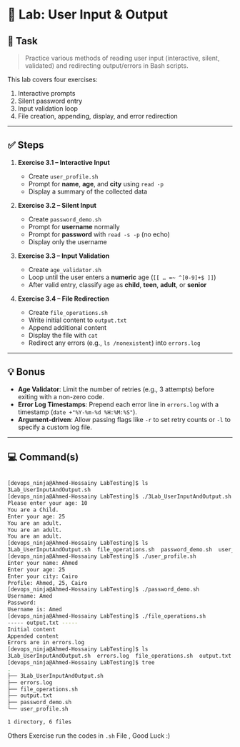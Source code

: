 # 🧪 Lab: User Input & Output

## 📝 Task

> Practice various methods of reading user input (interactive, silent, validated) and redirecting output/errors in Bash scripts.

This lab covers four exercises:

1. Interactive prompts
2. Silent password entry
3. Input validation loop
4. File creation, appending, display, and error redirection

---

## ✅ Steps

1. **Exercise 3.1 – Interactive Input**

   * Create `user_profile.sh`
   * Prompt for **name**, **age**, and **city** using `read -p`
   * Display a summary of the collected data

2. **Exercise 3.2 – Silent Input**

   * Create `password_demo.sh`
   * Prompt for **username** normally
   * Prompt for **password** with `read -s -p` (no echo)
   * Display only the username

3. **Exercise 3.3 – Input Validation**

   * Create `age_validator.sh`
   * Loop until the user enters a **numeric** age (`[[ … =~ ^[0-9]+$ ]]`)
   * After valid entry, classify age as **child**, **teen**, **adult**, or **senior**

4. **Exercise 3.4 – File Redirection**

   * Create `file_operations.sh`
   * Write initial content to `output.txt`
   * Append additional content
   * Display the file with `cat`
   * Redirect any errors (e.g., `ls /nonexistent`) into `errors.log`

---

## 💡 Bonus

* **Age Validator**: Limit the number of retries (e.g., 3 attempts) before exiting with a non-zero code.
* **Error Log Timestamps**: Prepend each error line in `errors.log` with a timestamp (`date +"%Y-%m-%d %H:%M:%S"`).
* **Argument-driven**: Allow passing flags like `-r` to set retry counts or `-l` to specify a custom log file.

---

## 💻 Command(s)

```bash

[devops_ninja@Ahmed-Hossainy LabTesting]$ ls
3Lab_UserInputAndOutput.sh
[devops_ninja@Ahmed-Hossainy LabTesting]$ ./3Lab_UserInputAndOutput.sh 
Please enter your age: 10
You are a Child.
Enter your age: 25
You are an adult.
You are an adult.
You are an adult.
[devops_ninja@Ahmed-Hossainy LabTesting]$ ls
3Lab_UserInputAndOutput.sh  file_operations.sh  password_demo.sh  user_profile.sh
[devops_ninja@Ahmed-Hossainy LabTesting]$ ./user_profile.sh 
Enter your name: Ahmed
Enter your age: 25
Enter your city: Cairo
Profile: Ahmed, 25, Cairo
[devops_ninja@Ahmed-Hossainy LabTesting]$ ./password_demo.sh 
Username: Amed
Password: 
Username is: Amed
[devops_ninja@Ahmed-Hossainy LabTesting]$ ./file_operations.sh 
----- output.txt -----
Initial content
Appended content
Errors are in errors.log
[devops_ninja@Ahmed-Hossainy LabTesting]$ ls 
3Lab_UserInputAndOutput.sh  errors.log  file_operations.sh  output.txt  password_demo.sh  user_profile.sh
[devops_ninja@Ahmed-Hossainy LabTesting]$ tree
.
├── 3Lab_UserInputAndOutput.sh
├── errors.log
├── file_operations.sh
├── output.txt
├── password_demo.sh
└── user_profile.sh

1 directory, 6 files

```
Others Exercise run the codes in `.sh` File , Good Luck :)